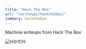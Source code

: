 ```yaml
---
title: "Hack The Box"
url: "/writeups/hackthebox/"
summary: hackthebox
---
```

Machine writeups from Hack The Box

![H3r1CH](https://www.hackthebox.com/badge/image/105517)
